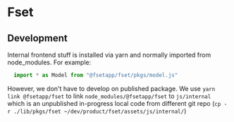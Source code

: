 # Fset

## Development
Internal frontend stuff is installed via yarn and normally imported from node_modules.
For example:
```js
  import * as Model from "@fsetapp/fset/pkgs/model.js"
```
However, we don't have to develop on published package. We use `yarn link @fsetapp/fset` to link `node_modules/@fsetapp/fset` to `js/internal` which is an unpublished in-progress local code from different git repo (`cp -r ./lib/pkgs/fset ~/dev/product/fset/assets/js/internal/`)
